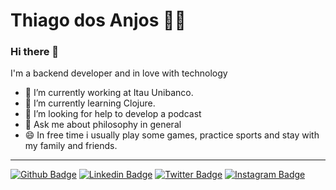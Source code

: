 # Thiago dos Anjos :man_technologist:

### Hi there 👋

I'm a backend developer and in love with technology

- 🔭 I’m currently working at Itau Unibanco.
- 🌱 I’m currently learning Clojure.
- 🤔 I’m looking for help to develop a podcast
- 💬 Ask me about philosophy in general
- 😄 In free time i usually play some games, practice sports and stay with my family and friends.

----

[![Github Badge](https://img.shields.io/badge/-thiagodosanjos31-000?style=flat-square&logo=Github&logoColor=white&link=https://github.com/thiagodosanjos31)](https://github.com/thiagodosanjos31)
[![Linkedin Badge](https://img.shields.io/badge/-thiagodosanjos-blue?style=flat-square&logo=Linkedin&logoColor=white&link=https://www.linkedin.com/in/thiago-dos-anjos/)](https://www.linkedin.com/in/thiago-dos-anjos/)
[![Twitter Badge](https://img.shields.io/badge/-thiagoadosanjos-1ca0f1?style=flat-square&labelColor=1ca0f1&logo=twitter&logoColor=white&link=https://twitter.com/thiagoadosanjos)](https://twitter.com/thiagoadosanjos)
[![Instagram Badge](https://img.shields.io/badge/-@thidosanjos_-C13584?style=flat-square&labelColor=C13584&logo=instagram&logoColor=white&link=https://www.instagram.com/thidosanjos_/)](https://www.instagram.com/thidosanjos_/)
